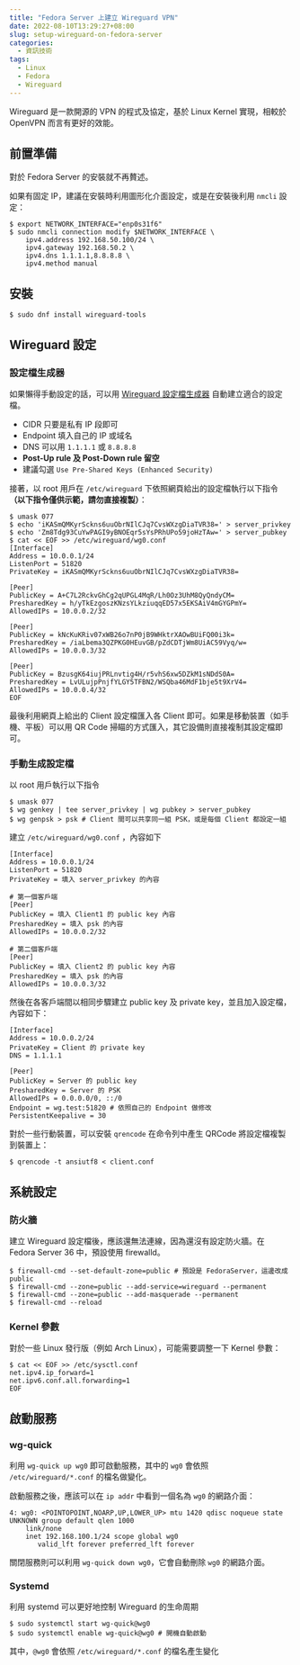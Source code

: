 ```yaml
---
title: "Fedora Server 上建立 Wireguard VPN"
date: 2022-08-10T13:29:27+08:00
slug: setup-wireguard-on-fedora-server
categories:
  - 資訊技術
tags:
  - Linux
  - Fedora
  - Wireguard
---
```


Wireguard 是一款開源的 VPN 的程式及協定，基於 Linux Kernel 實現，相較於 OpenVPN 而言有更好的效能。

## 前置準備

對於 Fedora Server 的安裝就不再贅述。

如果有固定 IP，建議在安裝時利用圖形化介面設定，或是在安裝後利用 `nmcli` 設定：

```
$ export NETWORK_INTERFACE="enp0s31f6"
$ sudo nmcli connection modify $NETWORK_INTERFACE \
    ipv4.address 192.168.50.100/24 \
    ipv4.gateway 192.168.50.2 \
    ipv4.dns 1.1.1.1,8.8.8.8 \
    ipv4.method manual
```

## 安裝

```
$ sudo dnf install wireguard-tools
```

## Wireguard 設定

### 設定檔生成器

如果懶得手動設定的話，可以用 [Wireguard 設定檔生成器](https://www.wireguardconfig.com/) 自動建立適合的設定檔。

- CIDR 只要是私有 IP 段即可
- Endpoint 填入自己的 IP 或域名
- DNS 可以用 `1.1.1.1` 或 `8.8.8.8`
- **Post-Up rule 及 Post-Down rule 留空**
- 建議勾選 `Use Pre-Shared Keys (Enhanced Security)`

接著，以 root 用戶在 `/etc/wireguard` 下依照網頁給出的設定檔執行以下指令 **（以下指令僅供示範，請勿直接複製）**：

```
$ umask 077
$ echo 'iKASmQMKyrSckns6uuObrNIlCJq7CvsWXzgDiaTVR38=' > server_privkey
$ echo 'Zm8Tdg93CuYwPAGI9yBNOEqr5sYsPRhUPo59joHzTAw=' > server_pubkey
$ cat << EOF >> /etc/wireguard/wg0.conf
[Interface]
Address = 10.0.0.1/24
ListenPort = 51820
PrivateKey = iKASmQMKyrSckns6uuObrNIlCJq7CvsWXzgDiaTVR38=

[Peer]
PublicKey = A+C7L2RckvGhCg2qUPGL4MqR/Lh0Oz3UhM8QyQndyCM=
PresharedKey = h/yTkEzgoszKNzsYLkziuqqED57x5EKSAiV4mGYGPmY=
AllowedIPs = 10.0.0.2/32

[Peer]
PublicKey = kNcKuKRiv07xWB26o7nP0jB9WHktrXAOwBUiFQ00i3k=
PresharedKey = /iaLbema3QZPKG0HEuvGB/pZdCDTjWm8UiAC59Vyq/w=
AllowedIPs = 10.0.0.3/32

[Peer]
PublicKey = BzusgK64iujPRLnvtig4H/r5vhS6xw5DZkM1sNDdS0A=
PresharedKey = LvULujpPnjfYLGY5TFBN2/WSQba46MdF1bje5t9XrV4=
AllowedIPs = 10.0.0.4/32
EOF
```

最後利用網頁上給出的 Client 設定檔匯入各 Client 即可。如果是移動裝置（如手機、平板）可以用 QR Code 掃瞄的方式匯入，其它設備則直接複制其設定檔即可。

### 手動生成設定檔

以 root 用戶執行以下指令

```
$ umask 077
$ wg genkey | tee server_privkey | wg pubkey > server_pubkey
$ wg genpsk > psk # Client 間可以共享同一組 PSK，或是每個 Client 都設定一組
```

建立 `/etc/wireguard/wg0.conf` ，內容如下

```
[Interface]
Address = 10.0.0.1/24
ListenPort = 51820
PrivateKey = 填入 server_privkey 的內容

# 第一個客戶端
[Peer]
PublicKey = 填入 Client1 的 public key 內容
PresharedKey = 填入 psk 的內容
AllowedIPs = 10.0.0.2/32

# 第二個客戶端
[Peer]
PublicKey = 填入 Client2 的 public key 內容
PresharedKey = 填入 psk 的內容
AllowedIPs = 10.0.0.3/32
```

然後在各客戶端間以相同步驟建立 public key 及 private key，並且加入設定檔，內容如下：

```
[Interface]
Address = 10.0.0.2/24
PrivateKey = Client 的 private key
DNS = 1.1.1.1

[Peer]
PublicKey = Server 的 public key
PresharedKey = Server 的 PSK
AllowedIPs = 0.0.0.0/0, ::/0
Endpoint = wg.test:51820 # 依照自己的 Endpoint 做修改
PersistentKeepalive = 30
```

對於一些行動裝置，可以安裝 `qrencode` 在命令列中產生 QRCode 將設定檔複製到裝置上：

```
$ qrencode -t ansiutf8 < client.conf
```

## 系統設定

### 防火牆

建立 Wireguard 設定檔後，應該還無法連線，因為還沒有設定防火牆。在 Fedora Server 36 中，預設使用 firewalld。

```
$ firewall-cmd --set-default-zone=public # 預設是 FedoraServer，這邊改成 public
$ firewall-cmd --zone=public --add-service=wireguard --permanent
$ firewall-cmd --zone=public --add-masquerade --permanent
$ firewall-cmd --reload
```

### Kernel 參數

對於一些 Linux 發行版（例如 Arch Linux），可能需要調整一下 Kernel 參數：

```
$ cat << EOF >> /etc/sysctl.conf
net.ipv4.ip_forward=1
net.ipv6.conf.all.forwarding=1
EOF
```

## 啟動服務

### wg-quick

利用 `wg-quick up wg0` 即可啟動服務，其中的 `wg0` 會依照 `/etc/wireguard/*.conf` 的檔名做變化。

啟動服務之後，應該可以在 `ip addr` 中看到一個名為 `wg0` 的網路介面：

```
4: wg0: <POINTOPOINT,NOARP,UP,LOWER_UP> mtu 1420 qdisc noqueue state UNKNOWN group default qlen 1000
    link/none
    inet 192.168.100.1/24 scope global wg0
       valid_lft forever preferred_lft forever
```

關閉服務則可以利用 `wg-quick down wg0`，它會自動刪除 `wg0` 的網路介面。

### Systemd

利用 systemd 可以更好地控制 Wireguard 的生命周期

```
$ sudo systemctl start wg-quick@wg0
$ sudo systemctl enable wg-quick@wg0 # 開機自動啟動
```

其中，`@wg0` 會依照 `/etc/wireguard/*.conf` 的檔名產生變化